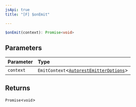 ```yaml
---
jsApi: true
title: "[F] $onEmit"

---
```

```ts
$onEmit(context): Promise<void>
```

## Parameters

| Parameter | Type |
| :------ | :------ |
| `context` | `EmitContext`<[`AutorestEmitterOptions`](../interfaces/AutorestEmitterOptions.md)\> |

## Returns

`Promise`<`void`\>
